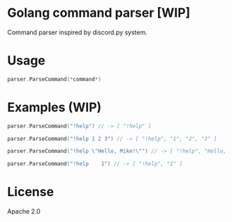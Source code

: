 # Golang command parser [WIP]
Command parser inspired by discord.py system.

# Usage
```go
parser.ParseCommand(*command*)
```

# Examples (WIP)
```go
parser.ParseCommand("!help") // -> [ "!help" ]
```

```go
parser.ParseCommand("!help 1 2 3") // -> [ "!help", "1", "2", "3" ]
```

```go
parser.ParseCommand("!help \"Hello, Mike!\"") // -> [ "!help", "Hello, Mike!" ]
```

```go
parser.ParseCommand("!help    1") // -> [ "!help", "1" ]
```

# License
Apache 2.0
